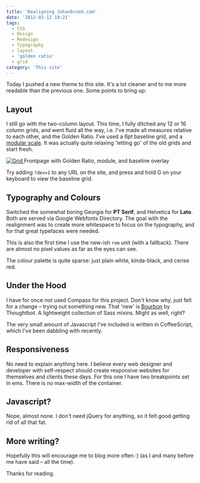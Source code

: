 ```yaml
---
title: 'Realigning Johanbrook.com'
date: '2012-02-12 19:21'
tags:
  - CSS
  - Design
  - Redesign
  - Typography
  - layout
  - 'golden ratio'
  - grid
category: 'This site'
---
```


Today I pushed a new theme to this site. It's a lot cleaner and to me more readable than the previous one. Some points to bring up:

## Layout
I still go with the two-column layout. This time, I fully ditched any 12 or 16 column grids, and went fluid all the way, i.e. I've made all measures relative to each other, and the Golden Ratio. I've used a 6pt baseline grid, and a [modular scale](http://modularscale.com/). It was actually quite relaxing 'letting go' of the old grids and start fresh.  [ ![Grid](http://f.cl.ly/items/1Y0L3g0l1K2y3u2A2t3Q/Slammer.png) ](http://f.cl.ly/items/1Y0L3g0l1K2y3u2A2t3Q/Slammer.png) Frontpage with Golden Ratio, module, and baseline overlay  Try adding `?dev=1` to any URL on the site, and press and hold G on your keyboard to view the baseline grid.
## Typography and Colours
Switched the somewhat boring Georgia for **PT Serif**, and Helvetica for **Lato**. Both are served via Google Webfonts Directory. The goal with the realignment was to create more whitespace to focus on the typography, and for that great typefaces were needed.   This is also the first time I use the new-ish `rem` unit (with a fallback). There are almost no pixel values as far as the eyes can see.  The colour palette is quite sparse: just plain white, kinda-black, and cerise red.
## Under the Hood
I have for once not used Compass for this project. Don't know why, just felt for a change – trying out something new. That 'new' is [Bourbon](http://thoughtbot.com/bourbon/) by Thoughtbot. A lightweight collection of Sass mixins. Might as well, right?  The very small amount of Javascript I've included is written in CoffeeScript, which I've been dabbling with recently.
## Responsiveness
No need to explain anything here. I believe every web designer and developer with self-respect should create responsive websites for themselves and clients these days. For this one I have two breakpoints set in ems. There is no max-width of the container.
## Javascript?
Nope, almost none. I don't need jQuery for anything, so it felt good getting rid of all that fat.
## More writing?
Hopefully this will encourage me to blog more often :) (as I and many before me have said – all the time).  Thanks for reading.
